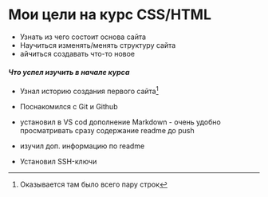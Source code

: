 # Мои цели на курс CSS/HTML

- Узнать из чего состоит основа сайта
- Научиться изменять/менять структуру сайта
- айчиться создавать что-то новое

#### ___Что успел изучить в начале курса___

- Узнал историю создания первого сайта[^1] 

- Поснакомился с Git и Github 
- установил в VS cod дополнение Markdown - очень удобно просматривать сразу содержание readme до push
- изучил доп. информацию по readme
- Установил SSH-ключи


[^1]: Оказывается там было всего пару строк
